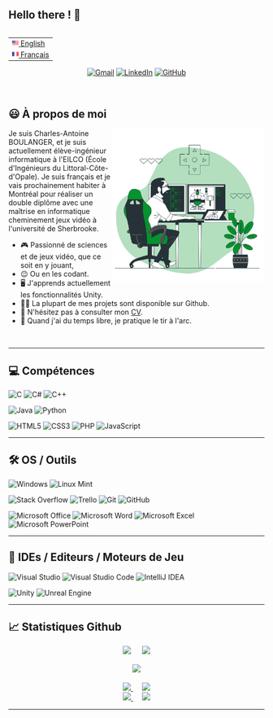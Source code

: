 ## Hello there ! 👋

<!-- Source
  - Gif : https://storyset.com
  - Badge Markdown : https://github.com/Ileriayo/markdown-badges
  - Stats Github/Langages les plus utilisés/Dépôts Épinglés : https://github.com/anuraghazra/github-readme-stats
  - Trophée profil Github : https://github.com/ryo-ma/github-profile-trophy
  - Compteur de visiteur : https://flagcounter.com
  - Emoji : https://emojipedia.org
-->

  <table align="right">
    <tr><td><a href="README.md"><img src="Images/us_flag.png" height="13"> English</a></td></tr>
    <tr><td><a href="README_fr.md"><img src="Images/fr_flag.png" height="13"> Français</a></td></tr>
  </table>
  
  <div align="center">
  
  [![Gmail](https://img.shields.io/badge/Gmail-D14836?style=for-the-badge&logo=gmail&logoColor=white)](mailto:charlesantoine.boulanger@gmail.com)
  [![LinkedIn](https://img.shields.io/badge/linkedin-%230077B5.svg?style=for-the-badge&logo=linkedin&logoColor=white)](https://www.linkedin.com/in/boulanger-charlesantoine)
  [![GitHub](https://img.shields.io/badge/github-%23121011.svg?style=for-the-badge&logo=github&logoColor=white)](https://github.com/BOULANGER-Charles-Antoine)
  
  </div> </br>
  
  ## 😃 À propos de moi
  <img align="right" alt="GIF" src="Images/Gif_GameDev.gif" width="300px"/>

  Je suis Charles-Antoine BOULANGER, et je suis actuellement élève-ingénieur informatique à l'EILCO (École d'Ingénieurs du Littoral-Côte-d'Opale). Je suis français et je vais prochainement habiter à Montréal pour réaliser un double diplôme avec une maîtrise en informatique cheminement jeux vidéo à l'université de Sherbrooke.
  
  - 🎮 Passionné de sciences et de jeux vidéo, que ce soit en y jouant,
  - 😉 Ou en les codant.
  - 🖥️ J'apprends actuellement les fonctionnalités Unity.
  - 👨‍💻 La plupart de mes projets sont disponible sur Github.
  - 📝 N'hésitez pas à consulter mon <a href="https://drive.google.com/file/d/1dX3RAeBv3gjTaG9tSJGfO1MGCWmJ3v2p/view?usp=sharing">CV</a>.
  - 🎯 Quand j'ai du temps libre, je pratique le tir à l'arc.
  <br>
 
---

## 💻 Compétences

  ![C](https://img.shields.io/badge/c-★★★★-%2300599C.svg?style=for-the-badge&logo=c&logoColor=white)
  ![C#](https://img.shields.io/badge/c%23-★★-%23239120.svg?style=for-the-badge&logo=c-sharp&logoColor=white)
  ![C++](https://img.shields.io/badge/c++-★★★★-%2300599C.svg?style=for-the-badge&logo=c%2B%2B&logoColor=white)
  
  ![Java](https://img.shields.io/badge/java-★★★-%23ED8B00.svg?style=for-the-badge&logo=java&logoColor=white)
  ![Python](https://img.shields.io/badge/python-★-3670A0?style=for-the-badge&logo=python&logoColor=ffdd54)
  
  ![HTML5](https://img.shields.io/badge/html5-★★★-%23E34F26.svg?style=for-the-badge&logo=html5&logoColor=white)
  ![CSS3](https://img.shields.io/badge/css3-★★★-%231572B6.svg?style=for-the-badge&logo=css3&logoColor=white)
  ![PHP](https://img.shields.io/badge/php-★★★-%23777BB4.svg?style=for-the-badge&logo=php&logoColor=white)
  ![JavaScript](https://img.shields.io/badge/javascript-★★★-%23323330.svg?style=for-the-badge&logo=javascript&logoColor=%23F7DF1E)

---

## 🛠️ OS / Outils
  
  ![Windows](https://img.shields.io/badge/Windows-0078D6?style=flat&logo=windows&logoColor=white)
  ![Linux Mint](https://img.shields.io/badge/Linux%20Mint-87CF3E?style=flat&logo=Linux%20Mint&logoColor=white)
  
  ![Stack Overflow](https://img.shields.io/badge/-Stackoverflow-FE7A16?&style=flat&logo=stack-overflow&logoColor=white)
  ![Trello](https://img.shields.io/badge/Trello-%23026AA7.svg?style=flat&logo=Trello&logoColor=white)
  ![Git](https://img.shields.io/badge/git-%23F05033.svg?style=flat&logo=git&logoColor=white)
  ![GitHub](https://img.shields.io/badge/github-%23121011.svg?style=flat&logo=github&logoColor=white)
  
  ![Microsoft Office](https://img.shields.io/badge/Microsoft_Office-D83B01?style=flat&logo=microsoft-office&logoColor=white)
  ![Microsoft Word](https://img.shields.io/badge/Microsoft_Word-2B579A?style=flat&logo=microsoft-word&logoColor=white)
  ![Microsoft Excel](https://img.shields.io/badge/Microsoft_Excel-217346?style=flat&logo=microsoft-excel&logoColor=white)
  ![Microsoft PowerPoint](https://img.shields.io/badge/Microsoft_PowerPoint-B7472A?style=flat&logo=microsoft-powerpoint&logoColor=white)

---

## 📝 IDEs / Editeurs / Moteurs de Jeu

  ![Visual Studio](https://img.shields.io/badge/Visual%20Studio-5C2D91.svg?style=flat&logo=visual-studio&logoColor=white)
  ![Visual Studio Code](https://img.shields.io/badge/Visual%20Studio%20Code-0078d7.svg?style=flat&logo=visual-studio-code&logoColor=white)
  ![IntelliJ IDEA](https://img.shields.io/badge/IntelliJIDEA-000000.svg?style=flat&logo=intellij-idea&logoColor=white)
  
  ![Unity](https://img.shields.io/badge/unity-%23000000.svg?style=flat&logo=unity&logoColor=white)
  ![Unreal Engine](https://img.shields.io/badge/unrealengine-%23313131.svg?style=flat&logo=unrealengine&logoColor=white)

---

## 📈 Statistiques Github

  <div align="center">
    <!-- Langages favoris et statistiques Github -->
    <img src="https://github-readme-stats.vercel.app/api/top-langs/?username=BOULANGER-Charles-Antoine&theme=discord_old_blurple">
    &emsp;
    <img src="https://github-readme-stats.vercel.app/api?username=BOULANGER-Charles-Antoine&count_private=true&show_icons=true&theme=discord_old_blurple"> <br><br>
    <!-- Trophée profil Github -->
    <img src="https://github-profile-trophy.vercel.app/?username=BOULANGER-Charles-Antoine&theme=discord&margin-w=30"><br><br>
    <!-- Dépôts épinglés -->
    <a href="https://github.com/BOULANGER-Charles-Antoine/ChessGame">
      <img src="https://github-readme-stats.vercel.app/api/pin/?username=BOULANGER-Charles-Antoine&repo=ChessGame&theme=discord_old_blurple&show_owner=true" />
    </a>
    &emsp;
    <a href="https://github.com/BOULANGER-Charles-Antoine/Cryptage_SDES">
      <img src="https://github-readme-stats.vercel.app/api/pin/?username=BOULANGER-Charles-Antoine&repo=Cryptage_SDES&theme=discord_old_blurple&show_owner=true" />
    </a><br>
    <a href="https://github.com/BOULANGER-Charles-Antoine/Blackjack">
      <img src="https://github-readme-stats.vercel.app/api/pin/?username=BOULANGER-Charles-Antoine&repo=Blackjack&theme=discord_old_blurple&show_owner=true" />
    </a>
    &emsp;
    <a href="https://github.com/BOULANGER-Charles-Antoine/Spider-Solitaire">
      <img src="https://github-readme-stats.vercel.app/api/pin/?username=BOULANGER-Charles-Antoine&repo=Spider-Solitaire&theme=discord_old_blurple&show_owner=true" />
    </a><br>
  </div>

 ---

<!-- Compteur de visiteur -->
<div align="center">
</div>
